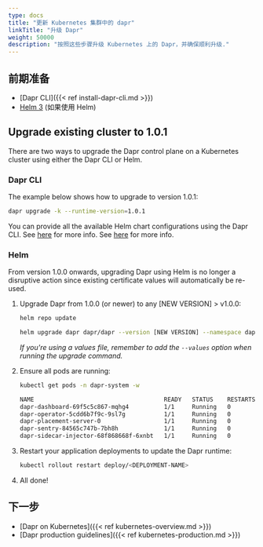 ```yaml
---
type: docs
title: "更新 Kubernetes 集群中的 dapr"
linkTitle: "升级 Dapr"
weight: 50000
description: "按照这些步骤升级 Kubernetes 上的 Dapr，并确保顺利升级."
---
```


## 前期准备

- [Dapr CLI]({{< ref install-dapr-cli.md >}})
- [Helm 3](https://github.com/helm/helm/releases) (如果使用 Helm)

## Upgrade existing cluster to 1.0.1
There are two ways to upgrade the Dapr control plane on a Kubernetes cluster using either the Dapr CLI or Helm.

### Dapr CLI

The example below shows how to upgrade to version 1.0.1:

  ```bash
  dapr upgrade -k --runtime-version=1.0.1
  ```

You can provide all the available Helm chart configurations using the Dapr CLI. See [here](https://github.com/dapr/cli#supplying-helm-values) for more info. See [here](https://github.com/dapr/cli#supplying-helm-values) for more info.

### Helm

From version 1.0.0 onwards, upgrading Dapr using Helm is no longer a disruptive action since existing certificate values will automatically be re-used.

1. Upgrade Dapr from 1.0.0 (or newer) to any [NEW VERSION] > v1.0.0:

   ```bash
   helm repo update
   ```

   ```bash
   helm upgrade dapr dapr/dapr --version [NEW VERSION] --namespace dapr-system --wait
   ```
   *If you're using a values file, remember to add the `--values` option when running the upgrade command.*

2. Ensure all pods are running:

   ```bash
   kubectl get pods -n dapr-system -w

   NAME                                     READY   STATUS    RESTARTS   AGE
   dapr-dashboard-69f5c5c867-mqhg4          1/1     Running   0          42s
   dapr-operator-5cdd6b7f9c-9sl7g           1/1     Running   0          41s
   dapr-placement-server-0                  1/1     Running   0          41s
   dapr-sentry-84565c747b-7bh8h             1/1     Running   0          35s
   dapr-sidecar-injector-68f868668f-6xnbt   1/1     Running   0          41s
   ```

3. Restart your application deployments to update the Dapr runtime:

   ```bash
   kubectl rollout restart deploy/<DEPLOYMENT-NAME>
   ```

4. All done!

## 下一步

- [Dapr on Kubernetes]({{< ref kubernetes-overview.md >}})
- [Dapr production guidelines]({{< ref kubernetes-production.md >}})